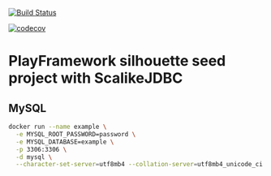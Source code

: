 [![Build Status](https://travis-ci.org/letusfly85/play-silhouette-scalikejdbc-seed.svg?branch=master)](https://travis-ci.org/letusfly85/play-silhouette-scalikejdbc-seed)

[![codecov](https://codecov.io/gh/letusfly85/play-silhouette-scalikejdbc-seed/branch/master/graph/badge.svg)](https://codecov.io/gh/letusfly85/play-silhouette-scalikejdbc-seed)

# PlayFramework silhouette seed project with ScalikeJDBC

## MySQL

```bash
docker run --name example \
  -e MYSQL_ROOT_PASSWORD=password \
  -e MYSQL_DATABASE=example \
  -p 3306:3306 \
  -d mysql \
  --character-set-server=utf8mb4 --collation-server=utf8mb4_unicode_ci
```
